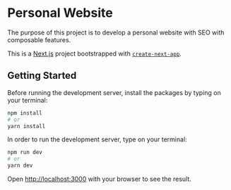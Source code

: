 # Personal Website

The purpose of this project is to develop a personal website with SEO with composable features.

This is a [Next.js](https://nextjs.org/) project bootstrapped with [`create-next-app`](https://github.com/vercel/next.js/tree/canary/packages/create-next-app).

## Getting Started

Before running the development server, install the packages by typing on your terminal:

```bash
npm install
# or
yarn install
```

In order to run the development server, type on your terminal:

```bash
npm run dev
# or
yarn dev
```

Open [http://localhost:3000](http://localhost:3000) with your browser to see the result.